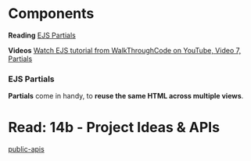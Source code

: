 # Components

**Reading**
[EJS Partials](https://medium.com/@henslejoseph/ejs-partials-f6f102cb7433)

**Videos**
[Watch EJS tutorial from WalkThroughCode on YouTube, Video 7, Partials](https://www.youtube.com/watch?v=3_xEEH4fTEk&t=0s&index=7&list=PL7sCSgsRZ-slYARh3YJIqPGZqtGVqZRGt)

### EJS Partials

**Partials** come in handy, to **reuse the same HTML across multiple views**.
<you define that reusable bundle of code in a file andinclude it wherever you need it>

# Read: 14b - Project Ideas & APIs

[public-apis](https://github.com/public-apis/public-apis)

